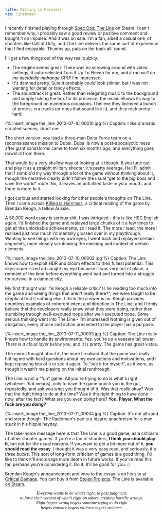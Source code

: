 ```yaml
---
title: Killing is Harmless
vim: linebreak
---
```


I recently finished playing through [Spec Ops: The Line](http://en.wikipedia.org/wiki/Spec_Ops:_The_Line) on Steam. I can't remember why, I probably saw a good review or positive comment and bought it on impulse. And it was on sale. I'm a fan, albeit a casual one, of shooters like Call of Duty, and The Line delivers the same sort of experience that I find enjoyable. Thumbs up, pats on the back all 'round.

I'll get a few things out of the way real quickly.

* The engine seems great. There was no screwing around with video settings, it auto-selected Turn It Up To Eleven for me, and *it ran well on my decidedly midrange GPU!* I'm impressed.
* It's damned pretty. Sure it probably *could* look shinier, but I was not wanting for detail or fancy effects.
* The soundtrack is great. Rather than relegating music to the background and simply ticking the box for its presence, the music elbows its way to the foreground on numerous occasions. I believe they licensed a bunch of protest-era tracks (or ones that sound like it), and they rock pretty hard.

{% insert_image the_line_2013-07-10_00010.jpg %}
Caption: I like dramatic scripted scenes; shoot me.

The short version: you lead a three-man Delta Force team on a reconnaissance mission to Dubai. Dubai is now a post-apocalyctic mess after giant sandstorms came to town six months ago, and everything goes downhill from there.

That would be a very shallow way of looking at it though. If you tune out and play it as a straight military shooter, it's pretty average. Hell I'll admit that I zombie'd my way through a lot of the game without thinking about it, though the narrative clearly didn't follow the usual "get to the big boss and save the world" route. No, it leaves an unfulfiled taste in your mouth, and there is more to it.

I got curious and started looking for other people's thoughts on The Line. Then I came across [Killing is Harmless](http://critdamage.blogspot.ie/2012/11/announcing-killing-is-harmless-critical.html), a critical reading of the game by Brendan Keogh, a fellow Aussie.

A 50,000 word essay is serious shit, I was intrigued - this is like HSC English again. I'd finished the game and replayed large chunks of it a few times to get all the unlockable achievements, so I read it. The more I read, the more I realised just how much I'd mentally glossed over in my playthrough. Wanting to see things with my own eyes, I went back and replayed certain segments, more closely scrutinising the meaning and context of certain elements.

{% insert_image the_line_2013-07-10_00002.jpg %}
Caption: The Line knows how to exploit HDR and bloom effects to their fullest potential. This skyscraper-sized ad caught my eye because it was very out of place, a remnant of the time before everything went bad and turned into a struggle for survival in a damned city.

My first thought was, "is Keogh a reliable critic? Is he reading too much into the game and seeing things that aren't really there?"; we were taught to be skeptical first if nothing else. I think the answer is no. Keogh provides countless examples of coherent intent and direction in The Line, and I firmly believe that the developers really knew what they were doing, rather than stumbling through well-executed trope after well-executed trope. Some serious thinking went into The Line - I'm impressed! Nothing is given out of obligation, every choice and action presented to the player has a purpose.

{% insert_image the_line_2013-07-11_00003.jpg %}
Caption: The Line really knows how to handle its environments. Yes, you're up a veeeery tall tower. *There is a cloud layer below you*, and it is pretty. The game has great vistas.

The more I thought about it, the more I realised that the game was really hitting me with hard questions about my own actions and motivations, and I kept replaying bits of it to see it again. To "see it for myself", as it were, as though it wasn't me playing on the initial runthrough.

The Line is not a "fun" game. All you're trying to do is what's right (whatever *that* means), only to have the game punch you in the gut, repeatedly, and ask you what you thought of it. Was that really okay? Was that the right thing to do at the time? Was it the right thing to have done now, after the fact? What are you even *doing* here? **You. Player. What the fuck are you *doing*?**

{% insert_image the_line_2013-07-11_00004.jpg %}
Caption: It's not all sand and storm though. The Radioman's pad is a bizarre anachroism for a man stuck in his hippie heyday.

The take-home message here is that The Line is a good game, as a criticism of other shooter games. If you're a fan of shooters, **I think you should play it**, but not for the usual reasons. If you want to get a bit more out of it, **you should read the essay**. I thought it was a very easy read, and seriously, it's *three bucks*. This sort of long-form criticism of games is a good thing, I'd like to think it'll encourage more depth in future works. If you've read this far, perhaps you're considering it. Do it, it'll be good for you. :)

Brendan Keogh's announcement and intro to the essay is on his site at [Critical Damage](http://critdamage.blogspot.ie/2012/11/announcing-killing-is-harmless-critical.html). You can buy it from [Stolen Projects](http://stolen-projects.myshopify.com/products/killing-is-harmless-a-critical-reading-of-spec-ops-the-line). The Line is available [on Steam](http://store.steampowered.com/app/50300/).

<p style="text-align: center;"><span style="font-style: italic; font-family: serif;">Everyone wants to do what’s right, to pass judgment,<br />
to force their version of what’s right on others, creating horrific wrongs.<br />
Right begets wrong begets someone trying to do right<br />
begets violence begets violence begets violence.<br /></span></p>



